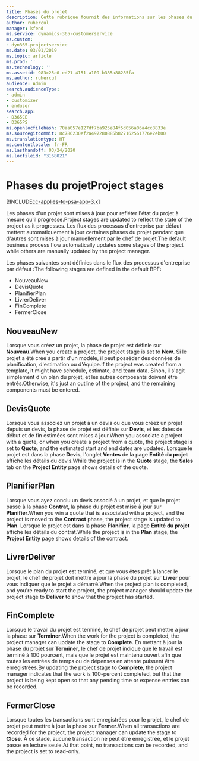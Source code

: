 ```yaml
---
title: Phases du projet
description: Cette rubrique fournit des informations sur les phases du projet.
author: ruhercul
manager: kfend
ms.service: dynamics-365-customerservice
ms.custom:
- dyn365-projectservice
ms.date: 03/01/2019
ms.topic: article
ms.prod: ''
ms.technology: ''
ms.assetid: 983c25a0-ed21-4151-a109-b385a88285fa
ms.author: ruhercul
audience: Admin
search.audienceType:
- admin
- customizer
- enduser
search.app:
- D365CE
- D365PS
ms.openlocfilehash: 70aa057e127df7ba925e84f5d056a06a4cc8833e
ms.sourcegitcommit: 8c786230ef2a497280885b827162561776e2eb00
ms.translationtype: HT
ms.contentlocale: fr-FR
ms.lasthandoff: 03/24/2020
ms.locfileid: "3168021"
---
```

# <a name="project-stages"></a><span data-ttu-id="144c8-103">Phases du projet</span><span class="sxs-lookup"><span data-stu-id="144c8-103">Project stages</span></span> 

[!INCLUDE[cc-applies-to-psa-app-3.x](../includes/cc-applies-to-psa-app-3x.md)]

<span data-ttu-id="144c8-104">Les phases d'un projet sont mises à jour pour refléter l'état du projet à mesure qu'il progresse.</span><span class="sxs-lookup"><span data-stu-id="144c8-104">Project stages are updated to reflect the state of the project as it progresses.</span></span> <span data-ttu-id="144c8-105">Les flux des processus d'entreprise par défaut mettent automatiquement à jour certaines phases du projet pendant que d'autres sont mises à jour manuellement par le chef de projet.</span><span class="sxs-lookup"><span data-stu-id="144c8-105">The default business process flow automatically updates some stages of the project while others are manually updated by the project manager.</span></span> 

<span data-ttu-id="144c8-106">Les phases suivantes sont définies dans le flux des processus d'entreprise par défaut :</span><span class="sxs-lookup"><span data-stu-id="144c8-106">The following stages are defined in the default BPF:</span></span>

- <span data-ttu-id="144c8-107">Nouveau</span><span class="sxs-lookup"><span data-stu-id="144c8-107">New</span></span>
- <span data-ttu-id="144c8-108">Devis</span><span class="sxs-lookup"><span data-stu-id="144c8-108">Quote</span></span>
- <span data-ttu-id="144c8-109">Planifier</span><span class="sxs-lookup"><span data-stu-id="144c8-109">Plan</span></span>
- <span data-ttu-id="144c8-110">Livrer</span><span class="sxs-lookup"><span data-stu-id="144c8-110">Deliver</span></span>
- <span data-ttu-id="144c8-111">Fin</span><span class="sxs-lookup"><span data-stu-id="144c8-111">Complete</span></span>
- <span data-ttu-id="144c8-112">Fermer</span><span class="sxs-lookup"><span data-stu-id="144c8-112">Close</span></span> 

## <a name="new"></a><span data-ttu-id="144c8-113">Nouveau</span><span class="sxs-lookup"><span data-stu-id="144c8-113">New</span></span>

<span data-ttu-id="144c8-114">Lorsque vous créez un projet, la phase de projet est définie sur **Nouveau**.</span><span class="sxs-lookup"><span data-stu-id="144c8-114">When you create a project, the project stage is set to **New**.</span></span> <span data-ttu-id="144c8-115">Si le projet a été créé à partir d'un modèle, il peut posséder des données de planification, d'estimation ou d'équipe.</span><span class="sxs-lookup"><span data-stu-id="144c8-115">If the project was created from a template, it might have schedule, estimate, and team data.</span></span> <span data-ttu-id="144c8-116">Sinon, il s'agit simplement d'un plan du projet, et les autres composants doivent être entrés.</span><span class="sxs-lookup"><span data-stu-id="144c8-116">Otherwise, it's just an outline of the project, and the remaining components must be entered.</span></span>

## <a name="quote"></a><span data-ttu-id="144c8-117">Devis</span><span class="sxs-lookup"><span data-stu-id="144c8-117">Quote</span></span>

<span data-ttu-id="144c8-118">Lorsque vous associez un projet à un devis ou que vous créez un projet depuis un devis, la phase de projet est définie sur **Devis**, et les dates de début et de fin estimées sont mises à jour.</span><span class="sxs-lookup"><span data-stu-id="144c8-118">When you associate a project with a quote, or when you create a project from a quote, the project stage is set to **Quote**, and the estimated start and end dates are updated.</span></span> <span data-ttu-id="144c8-119">Lorsque le projet est dans la phase **Devis**, l'onglet **Ventes** de la page **Entité du projet** affiche les détails du devis.</span><span class="sxs-lookup"><span data-stu-id="144c8-119">While the project is in the **Quote** stage, the **Sales** tab on the **Project Entity** page shows details of the quote.</span></span>

## <a name="plan"></a><span data-ttu-id="144c8-120">Planifier</span><span class="sxs-lookup"><span data-stu-id="144c8-120">Plan</span></span>

<span data-ttu-id="144c8-121">Lorsque vous ayez conclu un devis associé à un projet, et que le projet passe à la phase **Contrat**, la phase du projet est mise à jour sur **Planifier**.</span><span class="sxs-lookup"><span data-stu-id="144c8-121">When you win a quote that is associated with a project, and the project is moved to the **Contract** phase, the project stage is updated to **Plan**.</span></span> <span data-ttu-id="144c8-122">Lorsque le projet est dans la phase **Planifier**, la page **Entité du projet** affiche les détails du contrat.</span><span class="sxs-lookup"><span data-stu-id="144c8-122">While the project is in the **Plan** stage, the **Project Entity** page shows details of the contract.</span></span>

## <a name="deliver"></a><span data-ttu-id="144c8-123">Livrer</span><span class="sxs-lookup"><span data-stu-id="144c8-123">Deliver</span></span>

<span data-ttu-id="144c8-124">Lorsque le plan du projet est terminé, et que vous êtes prêt à lancer le projet, le chef de projet doit mettre à jour la phase du projet sur **Livrer** pour vous indiquer que le projet a démarré.</span><span class="sxs-lookup"><span data-stu-id="144c8-124">When the project plan is completed, and you're ready to start the project, the project manager should update the project stage to **Deliver** to show that the project has started.</span></span>

## <a name="complete"></a><span data-ttu-id="144c8-125">Fin</span><span class="sxs-lookup"><span data-stu-id="144c8-125">Complete</span></span> 

<span data-ttu-id="144c8-126">Lorsque le travail du projet est terminé, le chef de projet peut mettre à jour la phase sur **Terminer**.</span><span class="sxs-lookup"><span data-stu-id="144c8-126">When the work for the project is completed, the project manager can update the stage to **Complete**.</span></span> <span data-ttu-id="144c8-127">En mettant à jour la phase du projet sur **Terminer**, le chef de projet indique que le travail est terminé à 100 pourcent, mais que le projet est maintenu ouvert afin que toutes les entrées de temps ou de dépenses en attente puissent être enregistrées.</span><span class="sxs-lookup"><span data-stu-id="144c8-127">By updating the project stage to **Complete**, the project manager indicates that the work is 100-percent completed, but that the project is being kept open so that any pending time or expense entries can be recorded.</span></span>

## <a name="close"></a><span data-ttu-id="144c8-128">Fermer</span><span class="sxs-lookup"><span data-stu-id="144c8-128">Close</span></span>

<span data-ttu-id="144c8-129">Lorsque toutes les transactions sont enregistrées pour le projet, le chef de projet peut mettre à jour la phase sur **Fermer**.</span><span class="sxs-lookup"><span data-stu-id="144c8-129">When all transactions are recorded for the project, the project manager can update the stage to **Close**.</span></span> <span data-ttu-id="144c8-130">À ce stade, aucune transaction ne peut être enregistrée, et le projet passe en lecture seule.</span><span class="sxs-lookup"><span data-stu-id="144c8-130">At that point, no transactions can be recorded, and the project is set to read-only.</span></span>
